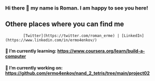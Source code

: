 ### Hi there 👋 my name is Roman. I am happy to see you here!

## Othere places where you can find me
            [Twitter](https://twitter.com/roman_erme) | [LinkedIn](https://www.linkedin.com/in/ermo4enkov/)


#### 🌱 I’m currently learning: https://www.coursera.org/learn/build-a-computer
#### 🔭 I’m currently working on: https://github.com/ermo4enkov/nand_2_tetris/tree/main/project02

<!--
**ermo4enkov/ermo4enkov** is a ✨ _special_ ✨ repository because its `README.md` (this file) appears on your GitHub profile.

Here are some ideas to get you started:

- 🔭 I’m currently working on ...
- 🌱 I’m currently learning ...
- 👯 I’m looking to collaborate on ...
- 🤔 I’m looking for help with ...
- 💬 Ask me about ...
- 📫 How to reach me: ...
- 😄 Pronouns: ...
- ⚡ Fun fact: ...
-->
